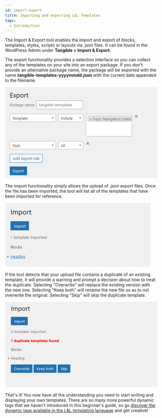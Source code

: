 ```yaml
---
id: import-export
title: Importing and exporting L&L Templates
tags:
  - Introduction
---
```

The Import & Export tool enables the import and export of blocks, templates, styles, scripts or layouts via .json files. It can be found in the WordPress Admin under **Tangible > Import & Export**.

The export functionality provides a selection interface so you can collect any of the templates on your site into an export package. If you don't provide an alternative package name, the package will be exported with the name **tangible-templates-yyyymmdd.json** with the current date appended to the filename.  

![](./DZ671zYcfzrNLxAh9pFP8odiF.png)  

The import functionality simply allows the upload of .json export files. Once the file has been imported, the tool will list all of the templates that have been imported for reference.

![](./gWtoBdw884xtWTCqVZPfKc1QD.png)  

If the tool detects that your upload file contains a duplicate of an existing template, it will provide a warning and prompt a decision about how to treat the duplicate. Selecting "Overwrite" will replace the existing version with the new one. Selecting "Keep both" will rename the new file so as to not overwrite the original. Selecting "Skip" will skip the duplicate template.

![](./QfpqkbVzr8Wox5pCr70t6xLS1.png)

That's it! You now have all the understanding you need to start writing and displaying your own templates. There are so many more powerful dynamic tags that we haven't introduced in this beginner's guide, so go [discover the dynamic tags available in the L&L templating language](/docs/dynamic-tags) and get creative!
